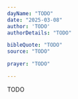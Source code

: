 ```yaml
---
dayName: "TODO"
date: "2025-03-08"
author: 'TODO'
authorDetails: "TODO"

bibleQuote: "TODO"
source: "TODO"

prayer: "TODO"

---
```


TODO
